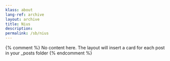 ```yaml
---
klass: about
lang-ref: archive
layout: archive
title: Nius
description: 
permalink: /sb/nius
---
```

{% comment %}
  No content here. The layout will insert a card for each post in your _posts folder
{% endcomment %}